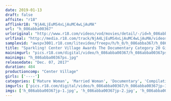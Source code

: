 ```yaml
---
date: 2019-01-13
draft: false
affsite: "r18"
afflinkr18: "NjA4LjEuMS4xLjAuMC4wLjAuMA"
url: "h_086abba00367"
urloriginal: "http://www.r18.com/videos/vod/movies/detail/-/id=h_086abba00367"
urlfinal: "http://media.r18.com/track/NjA4LjEuMS4xLjAuMC4wLjAuMA/videos/vod/movies/detail/-/id=h_086abba00367"
samplevid: "awspv3001.r18.com/litevideo/freepv/h/h_0/h_086abba367/h_086abba367_dmb_w.mp4"
title: "Sparkling! Center Village Awards The Documentary Category 20 Girls/8 Hours"
mainimgurl: "pics.r18.com/digital/video/h_086abba00367/h_086abba00367ps.jpg"
mainimgs: "h_086abba00367ps.jpg"
releasedate: "Dec. 07, 2017"
duration: 484
productioncomp: "Center Village"
girls: ['----']
categories: ['Mature Woman', 'Married Woman', 'Documentary', 'Compilation', 'Over 4 Hours', 'Hi-Def']
imgurls: ['pics.r18.com/digital/video/h_086abba00367/h_086abba00367jp-1.jpg', 'pics.r18.com/digital/video/h_086abba00367/h_086abba00367jp-2.jpg', 'pics.r18.com/digital/video/h_086abba00367/h_086abba00367jp-3.jpg', 'pics.r18.com/digital/video/h_086abba00367/h_086abba00367jp-4.jpg', 'pics.r18.com/digital/video/h_086abba00367/h_086abba00367jp-5.jpg', 'pics.r18.com/digital/video/h_086abba00367/h_086abba00367jp-6.jpg', 'pics.r18.com/digital/video/h_086abba00367/h_086abba00367jp-7.jpg', 'pics.r18.com/digital/video/h_086abba00367/h_086abba00367jp-8.jpg', 'pics.r18.com/digital/video/h_086abba00367/h_086abba00367jp-9.jpg', 'pics.r18.com/digital/video/h_086abba00367/h_086abba00367jp-10.jpg', 'pics.r18.com/digital/video/h_086abba00367/h_086abba00367jp-11.jpg', 'pics.r18.com/digital/video/h_086abba00367/h_086abba00367jp-12.jpg', 'pics.r18.com/digital/video/h_086abba00367/h_086abba00367jp-13.jpg', 'pics.r18.com/digital/video/h_086abba00367/h_086abba00367jp-14.jpg', 'pics.r18.com/digital/video/h_086abba00367/h_086abba00367jp-15.jpg', 'pics.r18.com/digital/video/h_086abba00367/h_086abba00367jp-16.jpg', 'pics.r18.com/digital/video/h_086abba00367/h_086abba00367jp-17.jpg', 'pics.r18.com/digital/video/h_086abba00367/h_086abba00367jp-18.jpg', 'pics.r18.com/digital/video/h_086abba00367/h_086abba00367jp-19.jpg', 'pics.r18.com/digital/video/h_086abba00367/h_086abba00367jp-20.jpg']
imgs: ['h_086abba00367jp-1.jpg', 'h_086abba00367jp-2.jpg', 'h_086abba00367jp-3.jpg', 'h_086abba00367jp-4.jpg', 'h_086abba00367jp-5.jpg', 'h_086abba00367jp-6.jpg', 'h_086abba00367jp-7.jpg', 'h_086abba00367jp-8.jpg', 'h_086abba00367jp-9.jpg', 'h_086abba00367jp-10.jpg', 'h_086abba00367jp-11.jpg', 'h_086abba00367jp-12.jpg', 'h_086abba00367jp-13.jpg', 'h_086abba00367jp-14.jpg', 'h_086abba00367jp-15.jpg', 'h_086abba00367jp-16.jpg', 'h_086abba00367jp-17.jpg', 'h_086abba00367jp-18.jpg', 'h_086abba00367jp-19.jpg', 'h_086abba00367jp-20.jpg']
---
```

